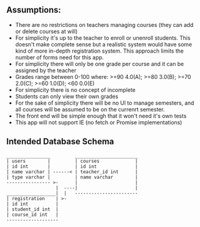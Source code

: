 ## Assumptions:
* There are no restrictions on teachers managing courses (they can add or delete
  courses at will)
* For simplicity it's up to the teacher to enroll or unenroll students. This
  doesn't make complete sense but a realistic system would have some kind of
  more in-depth registration system. This approach limits the number of forms need for
  this app.
* For simplicity there will only be one grade per course and it can be assigned
  by the teacher
* Grades range between 0-100 where: >=90 4.0(A); >=80 3.0(B); >=70 2.0(C); >=60
  1.0(D); <60 0.0(E)
* For simplicity there is no concept of incomplete
* Students can only view their own grades
* For the sake of simplicity there will be no UI to manage semesters, and all
  courses will be assumed to be on the currenrt semester.
* The front end will be simple enough that it won't need it's own tests
* This app will not support IE (no fetch or Promise implementations)

## Intended Database Schema

```
________________         _______________________
| users        |         | courses             |
| id int       |         | id int              |
| name varchar | ------< | teacher_id int      |
| type varchar |         | name varchar        |
---------------- >-      |                     |
                  |  ----|                     |
__________________|  |   -----------------------
| registration    | >-
| id int          |
| student_id int  |
| course_id int   |
-------------------
```

